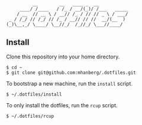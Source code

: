 ```
          __        __   ____ _  __           
     ____/ /____   / /_ / __/(_)/ /___   _____
    / __  // __ \ / __// /_ / // // _ \ / ___/
 _ / /_/ // /_/ // /_ / __// // //  __/(__  ) 
(_)\__,_/ \____/ \__//_/  /_//_/ \___//____/  
```

## Install

Clone this repository into your home directory.

```shell
$ cd ~
$ git clone git@github.com:mhanberg/.dotfiles.git
```

To bootstrap a new machine, run the `install` script.

```shell
$ ~/.dotfiles/install
```

To only install the dotfiles, run the `rcup` script.

```shell
$ ~/.dotfiles/rcup
```
